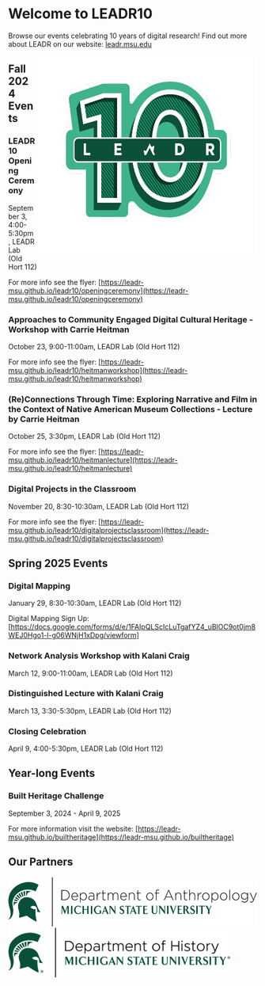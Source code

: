 <div class="home">
    <h1>Welcome to LEADR10</h1>
</div>

Browse our events celebrating 10 years of digital research! Find out more about LEADR on our website: [leadr.msu.edu](https://leadr.msu.edu)
<div style= "float: right">
<img src="LEADR10_logo.png" width=450 height=400>
</div>

## Fall 2024 Events

### LEADR10 Opening Ceremony
September 3, 4:00-5:30pm, LEADR Lab (Old Hort 112)

For more info see the flyer: [https://leadr-msu.github.io/leadr10/openingceremony](https://leadr-msu.github.io/leadr10/openingceremony)


### Approaches to Community Engaged Digital Cultural Heritage - Workshop with Carrie Heitman
October 23, 9:00-11:00am, LEADR Lab (Old Hort 112)

For more info see the flyer: [https://leadr-msu.github.io/leadr10/heitmanworkshop](https://leadr-msu.github.io/leadr10/heitmanworkshop)


### (Re)Connections Through Time: Exploring Narrative and Film in the Context of Native American Museum Collections - Lecture by Carrie Heitman
October 25, 3:30pm, LEADR Lab (Old Hort 112)

For more info see the flyer: [https://leadr-msu.github.io/leadr10/heitmanlecture](https://leadr-msu.github.io/leadr10/heitmanlecture)

### Digital Projects in the Classroom
November 20, 8:30-10:30am, LEADR Lab (Old Hort 112)

For more info see the flyer: [https://leadr-msu.github.io/leadr10/digitalprojectsclassroom](https://leadr-msu.github.io/leadr10/digitalprojectsclassroom)


## Spring 2025 Events

### Digital Mapping
January 29, 8:30-10:30am, LEADR Lab (Old Hort 112)

Digital Mapping Sign Up: [https://docs.google.com/forms/d/e/1FAIpQLScIcLuTgafYZ4_uBlOC9ot0jm8WEJ0Hgo1-l-g06WNjH1xDpg/viewform]

### Network Analysis Workshop with Kalani Craig
March 12, 9:00-11:00am, LEADR Lab (Old Hort 112)

### Distinguished Lecture with Kalani Craig
March 13, 3:30-5:30pm, LEADR Lab (Old Hort 112)

### Closing Celebration
April 9, 4:00-5:30pm, LEADR Lab (Old Hort 112)


## Year-long Events

### Built Heritage Challenge
September 3, 2024 - April 9, 2025

For more information visit the website: [https://leadr-msu.github.io/builtheritage](https://leadr-msu.github.io/builtheritage)

## Our Partners 
<img src="Dept-Anthro_Helmet_Green.png" height="100">  <img src="Dept-History_Helmet_Green-r.png" height="100">
